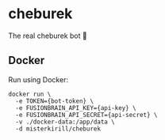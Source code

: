 # cheburek
The real cheburek bot 🥟

## Docker
Run using Docker:
```
docker run \
  -e TOKEN={bot-token} \
  -e FUSIONBRAIN_API_KEY={api-key} \
  -e FUSIONBRAIN_API_SECRET={api-secret} \
  -v ./docker-data:/app/data \
  -d misterkirill/cheburek
```
